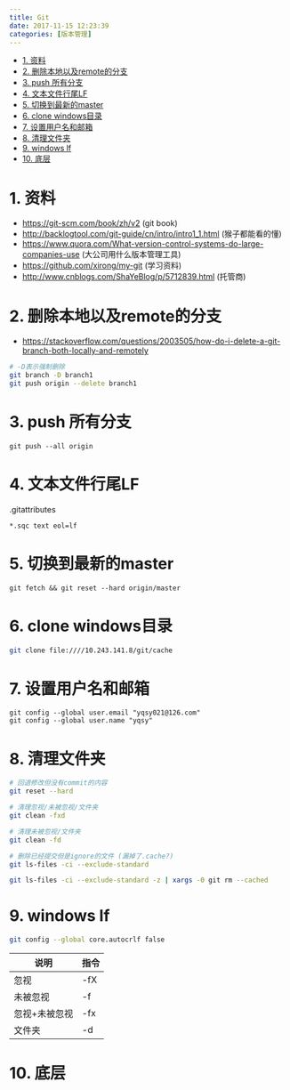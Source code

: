 ```yaml
---
title: Git
date: 2017-11-15 12:23:39
categories: [版本管理]
---
```



<!-- TOC -->

- [1. 资料](#1-资料)
- [2. 删除本地以及remote的分支](#2-删除本地以及remote的分支)
- [3. push 所有分支](#3-push-所有分支)
- [4. 文本文件行尾LF](#4-文本文件行尾lf)
- [5. 切换到最新的master](#5-切换到最新的master)
- [6. clone windows目录](#6-clone-windows目录)
- [7. 设置用户名和邮箱](#7-设置用户名和邮箱)
- [8. 清理文件夹](#8-清理文件夹)
- [9. windows lf](#9-windows-lf)
- [10. 底层](#10-底层)

<!-- /TOC -->

<a id="markdown-1-资料" name="1-资料"></a>
# 1. 资料

* https://git-scm.com/book/zh/v2 (git book)
* http://backlogtool.com/git-guide/cn/intro/intro1_1.html (猴子都能看的懂)
* https://www.quora.com/What-version-control-systems-do-large-companies-use (大公司用什么版本管理工具)
* https://github.com/xirong/my-git (学习资料)
* http://www.cnblogs.com/ShaYeBlog/p/5712839.html (托管商)

<a id="markdown-2-删除本地以及remote的分支" name="2-删除本地以及remote的分支"></a>
# 2. 删除本地以及remote的分支
* https://stackoverflow.com/questions/2003505/how-do-i-delete-a-git-branch-both-locally-and-remotely

```bash
# -D表示强制删除
git branch -D branch1
git push origin --delete branch1
```

<a id="markdown-3-push-所有分支" name="3-push-所有分支"></a>
# 3. push 所有分支
```
git push --all origin
```

<a id="markdown-4-文本文件行尾lf" name="4-文本文件行尾lf"></a>
# 4. 文本文件行尾LF
.gitattributes
```
*.sqc text eol=lf
```

<a id="markdown-5-切换到最新的master" name="5-切换到最新的master"></a>
# 5. 切换到最新的master
```
git fetch && git reset --hard origin/master
```

<a id="markdown-6-clone-windows目录" name="6-clone-windows目录"></a>
# 6. clone windows目录
```bash
git clone file:////10.243.141.8/git/cache
```

<a id="markdown-7-设置用户名和邮箱" name="7-设置用户名和邮箱"></a>
# 7. 设置用户名和邮箱
```
git config --global user.email "yqsy021@126.com"
git config --global user.name "yqsy"
```

<a id="markdown-8-清理文件夹" name="8-清理文件夹"></a>
# 8. 清理文件夹

```bash
# 回退修改但没有commit的内容
git reset --hard

# 清理忽视/未被忽视/文件夹
git clean -fxd

# 清理未被忽视/文件夹
git clean -fd

# 删除已经提交但是ignore的文件 (漏掉了.cache?)
git ls-files -ci --exclude-standard

git ls-files -ci --exclude-standard -z | xargs -0 git rm --cached
```
<a id="markdown-9-windows-lf" name="9-windows-lf"></a>
# 9. windows lf

```bash
git config --global core.autocrlf false
```

说明|指令
-|-
忽视	|-fX
未被忽视	|-f
忽视+未被忽视	|-fx
文件夹	|-d

<a id="markdown-10-底层" name="10-底层"></a>
# 10. 底层

